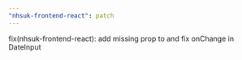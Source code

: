 ```yaml
---
"nhsuk-frontend-react": patch
---
```


fix(nhsuk-frontend-react): add missing prop to and fix onChange in DateInput
